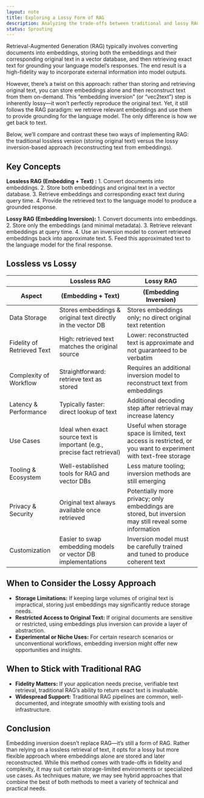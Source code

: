```yaml
---
layout: note
title: Exploring a Lossy Form of RAG
description: Analyzing the trade-offs between traditional and lossy RAG approaches
status: Sprouting
---
```


Retrieval-Augmented Generation (RAG) typically involves converting documents into embeddings, storing both the
embeddings and their corresponding original text in a vector database, and then retrieving exact text for grounding your
language model’s responses. The end result is a high-fidelity way to incorporate external information into model
outputs.

However, there’s a twist on this approach: rather than storing and retrieving original text, you can store embeddings
alone and then reconstruct text from them on-demand. This “embedding inversion” (or “vec2text”) step is inherently
lossy—it won’t perfectly reproduce the original text. Yet, it still follows the RAG paradigm: we retrieve relevant
embeddings and use them to provide grounding for the language model. The only difference is how we get back to text.

Below, we’ll compare and contrast these two ways of implementing RAG: the traditional lossless version (storing original
text) versus the lossy inversion-based approach (reconstructing text from embeddings).

## Key Concepts

**Lossless RAG (Embedding + Text) :**
    1. Convert documents into embeddings.
    2. Store both embeddings and original text in a vector database.
    3. Retrieve embeddings and corresponding exact text during query time.
    4. Provide the retrieved text to the language model to produce a grounded response.

**Lossy RAG (Embedding Inversion):**
    1. Convert documents into embeddings.
    2. Store only the embeddings (and minimal metadata).
    3. Retrieve relevant embeddings at query time.
    4. Use an inversion model to convert retrieved embeddings back into approximate text.
    5. Feed this approximated text to the language model for the final response.

## Lossless vs Lossy

<table class="uk-table uk-table-divider uk-table-justify">
    <thead>
        <tr>
            <th></th>
            <th class="uk-width-2-5">Lossless RAG</th>
            <th class="uk-width-2-5">Lossy RAG</th>
        </tr>
        <tr>
            <th>Aspect</th>
            <th>(Embedding + Text)</th>
            <th>(Embedding Inversion)</th>
        </tr>
    </thead>
    <tbody>
        <tr>
            <td>Data Storage</td>
            <td>Stores embeddings & original text directly in the vector DB</td>
            <td>Stores embeddings only; no direct original text retention</td>
        </tr>
        <tr>
            <td>Fidelity of Retrieved Text</td>
            <td>High: retrieved text matches the original source</td>
            <td>Lower: reconstructed text is approximate and not guaranteed to be verbatim</td>
        </tr>
        <tr>
            <td>Complexity of Workflow</td>
            <td>Straightforward: retrieve text as stored</td>
            <td>Requires an additional inversion model to reconstruct text from embeddings</td>
        </tr>
        <tr>
            <td>Latency & Performance</td>
            <td>Typically faster: direct lookup of text</td>
            <td>Additional decoding step after retrieval may increase latency</td>
        </tr>
        <tr>
            <td>Use Cases</td>
            <td>Ideal when exact source text is important (e.g., precise fact retrieval)</td>
            <td>Useful when storage space is limited, text access is restricted, or you want to experiment with text-free storage</td>
        </tr>
        <tr>
            <td>Tooling & Ecosystem</td>
            <td>Well-established tools for RAG and vector DBs</td>
            <td>Less mature tooling; inversion methods are still emerging</td>
        </tr>
        <tr>
            <td>Privacy & Security</td>
            <td>Original text always available once retrieved</td>
            <td>Potentially more privacy; only embeddings are stored, but inversion may still reveal some information</td>
        </tr>
        <tr>
            <td>Customization</td>
            <td>Easier to swap embedding models or vector DB implementations</td>
            <td>Inversion model must be carefully trained and tuned to produce coherent text</td>
        </tr>
    </tbody>
</table>

## When to Consider the Lossy Approach

- **Storage Limitations:** If keeping large volumes of original text is impractical, storing just embeddings may
  significantly reduce storage needs.
- **Restricted Access to Original Text:** If original documents are sensitive or restricted, using embeddings plus
  inversion can provide a layer of abstraction.
- **Experimental or Niche Uses:** For certain research scenarios or unconventional workflows, embedding inversion might
  offer new opportunities and insights.

## When to Stick with Traditional RAG

- **Fidelity Matters:** If your application needs precise, verifiable text retrieval, traditional RAG’s ability to
  return exact text is invaluable.
- **Widespread Support:** Traditional RAG pipelines are common, well-documented, and integrate smoothly with existing
  tools and infrastructure.

## Conclusion

Embedding inversion doesn’t replace RAG—it’s still a form of RAG. Rather than relying on a lossless retrieval of text,
it opts for a lossy but more flexible approach where embeddings alone are stored and later reconstructed. While this
method comes with trade-offs in fidelity and complexity, it may suit certain storage-limited environments or specialized
use cases. As techniques mature, we may see hybrid approaches that combine the best of both methods to meet a variety of
technical and practical needs.
